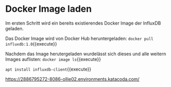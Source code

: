 # Docker Image laden

Im ersten Schritt wird ein bereits existierendes Docker Image der InfluxDB geladen.

Das Docker Image wird von Docker Hub heruntergeladen:
`docker pull influxdb:1.0`{{execute}}

Nachdem das Image herutergeladen wurdelässt sich dieses und alle weitern Images auflisten:
`docker image ls`{{execute}}

`apt install influxdb-client`{{execute}}

https://2886795272-8086-ollie02.environments.katacoda.com/
